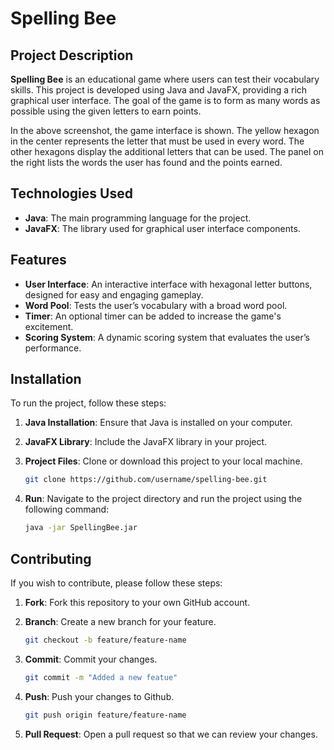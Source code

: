 # Spelling Bee

## Project Description

**Spelling Bee** is an educational game where users can test their vocabulary skills. This project is developed using Java and JavaFX, providing a rich graphical user interface. The goal of the game is to form as many words as possible using the given letters to earn points.


In the above screenshot, the game interface is shown. The yellow hexagon in the center represents the letter that must be used in every word. The other hexagons display the additional letters that can be used. The panel on the right lists the words the user has found and the points earned.

## Technologies Used

- **Java**: The main programming language for the project.
- **JavaFX**: The library used for graphical user interface components.

## Features

- **User Interface**: An interactive interface with hexagonal letter buttons, designed for easy and engaging gameplay.
- **Word Pool**: Tests the user’s vocabulary with a broad word pool.
- **Timer**: An optional timer can be added to increase the game's excitement.
- **Scoring System**: A dynamic scoring system that evaluates the user’s performance.

## Installation

To run the project, follow these steps:

1. **Java Installation**: Ensure that Java is installed on your computer.
2. **JavaFX Library**: Include the JavaFX library in your project.
3. **Project Files**: Clone or download this project to your local machine.

   ```bash
   git clone https://github.com/username/spelling-bee.git
4. **Run**: Navigate to the project directory and run the project using the following command:
   ```bash
   java -jar SpellingBee.jar

## Contributing

If you wish to contribute, please follow these steps:

1. **Fork**: Fork this repository to your own GitHub account.
2. **Branch**: Create a new branch for your feature.

   ```bash
   git checkout -b feature/feature-name
3. **Commit**: Commit your changes.
   
   ```bash
   git commit -m "Added a new featue"
4. **Push**: Push your changes to Github.

   ```bash
   git push origin feature/feature-name
5. **Pull Request**: Open a pull request so that we can review your changes.

